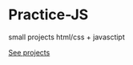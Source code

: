 # Practice-JS
small projects html/css + javasctipt

[See projects](https://github.com/MzkeX/Practice-JS/pages.html)
